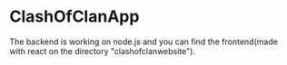 # ClashOfClanApp

The backend is working on node.js and you can find the frontend(made with react on the directory "clashofclanwebsite").
